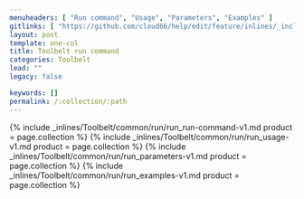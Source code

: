```yaml
---
menuheaders: [ "Run command", "Usage", "Parameters", "Examples" ]
gitlinks: [ "https://github.com/cloud66/help/edit/feature/inlines/_includes/_inlines/Toolbelt/common/run/run_run-command-v1.md", "https://github.com/cloud66/help/edit/feature/inlines/_includes/_inlines/Toolbelt/common/run/run_usage-v1.md", "https://github.com/cloud66/help/edit/feature/inlines/_includes/_inlines/Toolbelt/common/run/run_parameters-v1.md", "https://github.com/cloud66/help/edit/feature/inlines/_includes/_inlines/Toolbelt/common/run/run_examples-v1.md" ]
layout: post
template: one-col
title: Toolbelt run command
categories: Toolbelt
lead: ""
legacy: false

keywords: []
permalink: /:collection/:path
---
```





<a href="#run-command"></a>{% include _inlines/Toolbelt/common/run/run_run-command-v1.md  product = page.collection %}
<a href="#usage"></a>{% include _inlines/Toolbelt/common/run/run_usage-v1.md  product = page.collection %}
<a href="#parameters"></a>{% include _inlines/Toolbelt/common/run/run_parameters-v1.md  product = page.collection %}
<a href="#examples"></a>{% include _inlines/Toolbelt/common/run/run_examples-v1.md  product = page.collection %}